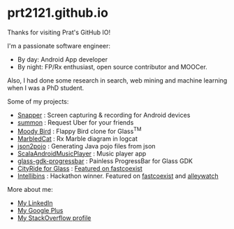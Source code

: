 prt2121.github.io
=================

Thanks for visiting Prat's GitHub IO!

I'm a passionate software engineer: 

* By day: Android App developer
* By night: FP/Rx enthusiast, open source contributor and MOOCer.

Also, I had done some research in search, web mining and machine learning when I was a PhD student.

Some of my projects:
* [Snapper](http://prt2121.github.io/Snapper/) : Screen capturing & recording for Android devices
* [summon](http://prt2121.github.io/summon/) : Request Uber for your friends
* [Moody Bird](http://prt2121.github.io/moody-bird) : Flappy Bird clone for Glass<sup>TM</sup>
* [MarbledCat](http://prt2121.github.io/MarbledCat) : Rx Marble diagram in logcat
* [json2pojo](http://prt2121.github.io/json2pojo) : Generating Java pojo files from json
* [ScalaAndroidMusicPlayer](https://github.com/illi-ichi/ScalaAndroidMusicPlayer) : Music player app
* [glass-gdk-progressbar](https://github.com/prt2121/glass-gdk-progressbar) : Painless ProgressBar for Glass GDK
* [CityRide for Glass](https://glass.google.com/u/0/glassware/8304354602258824944) : [Featured on fastcoexist](http://www.fastcoexist.com/3033432/this-app-tells-google-glass-users-where-to-dock-a-citi-bike)
* [Intellibins](http://www.intellibins.nyc/) : Hackathon winner. Featured on [fastcoexist](http://www.fastcoexist.com/3047733/this-new-app-makes-it-easier-to-recycle-everything-because-just-stop-throwing-things-out-for) and [alleywatch](http://www.alleywatch.com/2015/07/this-nyc-startup-aims-to-build-a-recycling-ecosystem-with-your-phone/)

More about me:
* [My LinkedIn](https://www.linkedin.com/in/tprat)
* [My Google Plus](google.com/+pratt2121)
* [My StackOverflow profile](http://stackoverflow.com/users/1104902/entryleveldev)
